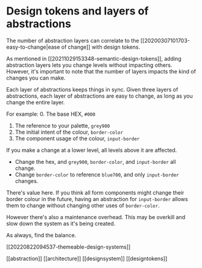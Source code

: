# Design tokens and layers of abstractions

The number of abstraction layers can correlate to the [[20200307101703-easy-to-change|ease of change]] with design tokens.

As mentioned in [[20211029153348-semantic-design-tokens]], adding abstraction layers lets you change levels without impacting others. However, it's important to note that the number of layers impacts the kind of changes you can make.

Each layer of abstractions keeps things in sync. Given three layers of abstractions, each layer of abstractions are easy to change, as long as you change the entire layer.

For example:
0. The base HEX, `#000`
1. The reference to your palette, `grey900`
2. The initial intent of the colour, `border-color`
3. The component usage of the colour, `input-border`

If you make a change at a lower level, all levels above it are affected.
- Change the hex, and `grey900`, `border-color`, and `input-border` all change.
- Change `border-color` to reference `blue700`, and only `input-border` changes.

There's value here. If you think all form components might change their border colour in the future, having an abstraction for `input-border` allows them to change without changing other uses of `border-color`.

However there's also a maintenance overhead. This may be overkill and slow down the system as it's being created.

As always, find the balance.

[[20220822094537-themeable-design-systems]]

[[abstraction]]
[[architecture]]
[[designsystem]]
[[designtokens]]